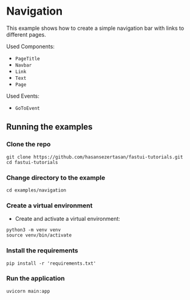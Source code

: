 # Navigation

This example shows how to create a simple navigation bar with links to different pages.

Used Components:

- `PageTitle`
- `Navbar`
- `Link`
- `Text`
- `Page`

Used Events:

- `GoToEvent`

## Running the examples

### Clone the repo

```shell
git clone https://github.com/hasansezertasan/fastui-tutorials.git
cd fastui-tutorials
```

### Change directory to the example

```shell
cd examples/navigation
```

### Create a virtual environment

- Create and activate a virtual environment:

```shell
python3 -m venv venv
source venv/bin/activate
```

### Install the requirements

```shell
pip install -r 'requirements.txt'
```

### Run the application

```shell
uvicorn main:app
```
